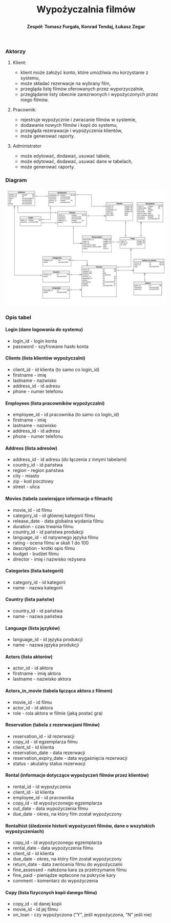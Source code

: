 
# **<p align="center">Wypożyczalnia filmów</p>**
#### **<p align="center">Zespół: Tomasz Furgała, Konrad Tendaj, Łukasz Zegar</p>**

<br>

### Aktorzy

1. Klient:
    - klient może założyć konto, które umożliwia mu korzystanie z systemu,
    - może składać rezerwacje na wybrany film,
    - przegląda listę filmów oferowanych przez wyporzyczalnie,
    - przeglądanie listy obecnie zarezrwonych i wypożyczonych przez niego filmów.

2. Pracownik:
    - rejestruje wypożycznie i zwracanie filmów w systemie,
    - dodawanie nowych filmów i kopii do systemu,
    - przegląda rezerawacje i wypożyczenia klientów,
    - może generować raporty.
    
3. Administrator
    - może edytować, dodawać, usuwać tabele,
    - może edytować, dodawać, usuwać dane w tabelach,
    - może generować raporty.

### Diagram

<p align="center">
  <img src="imgs/diagram.png" alt="Diagram">
</p>

### Opis tabel

#### Login (dane logowania do systemu)
- login_id - login konta
- password - szyfrowane hasło konta

#### Clients (lista klientów wypożyczalni)
- client_id - id klienta (to samo co login_id)
- firstname - imię
- lastname - nazwisko
- address_id - id adresu
- phone - numer telefonu

#### Employees (lista pracowników wypożyczalni)
- employee_id - id pracownika (to samo co login_id)
- firstname - imię
- lastname - nazwisko
- address_id - id adresu
- phone - numer telefonu

#### Address (lista adresów)
- address_id - id adresu (do łączenia z innymi tabelami)
- country_id - id państwa
- region - region państwa
- city - miasto
- zip - kod pocztowy
- street - ulica

#### Movies (tabela zawierające informacje o filmach)
- movie_id - id filmu
- category_id - id głównej kategorii filmu
- release_date - data globalna wydania filmu
- duration - czas trwania filmu
- country_id - id państwa produkcji
- language_id - id natywnego języka filmu
- rating - ocena filmu w skali 1 do 100
- description - krótki opis filmu
- budget - budżet filmu
- director - imię i nazwisko reżysera

#### Categories (lista kategorii)
- category_id - id kategorii
- name - nazwa kategorii

#### Country (lista państw)
- country_id - id państwa
- name - nazwa państwa

#### Language (lista języków)
- language_id - id języka produkcji
- name - nazwa języka produkcji

#### Actors (lista aktorów)
- actor_id - id aktora
- firstname - imię aktora
- lastname - nazwisko aktora

#### Actors_in_movie (tabela łącząca aktora z filmem)
- movie_id - id filmu
- actor_id - id aktora
- role - rola aktora w filmie (jaką postać gra)

#### Reservation (tabela z rezerwacjami filmów)
- reservation_id - id rezerwacji
- copy_id - id egzemplarza filmu
- client_id - id klienta
- reservation_date - data rezerwacji 
- reservation_expiry_date - data wygaśnięcia rezerwacji
- status - akutalny status rezerwacji

#### Rental (informacje dotyczące wypożyczeń filmów przez klientów)
- rental_id - id wypożyczenia
- client_id - id klienta
- employee_id - id pracownika
- copy_id - id wypożyczonego egzemplarza
- out_date - data wypożyczenia filmu
- due_date - okres, na który film został wypożyczony

#### Rentalhist (śledzenie historii wypożyczeń filmów, dane o wszytskich wypożyczeniach)
- copy_id - id wypożyczonego egzemplarza 
- rental_date - data wypożyczenia filmu
- client_id - id klienta
- due_date - okres, na który film został wypożyczony
- return_date - data zwrócenia filmu do wypożyczalni
- fine_assessed - nałożona kara za przetrzymanie filmu
- fine_paid - pieniądze wpłacone na pokrycie kary
- comment - komentarz do wypożyczenia 


#### Copy (lista fizycznych kopii danego filmu)
- copy_id - id danej kopii
- movie_id - id jej filmu
- on_loan - czy wypożyczona ("Y", jeśli wypożyczona, "N" jeśli nie)

